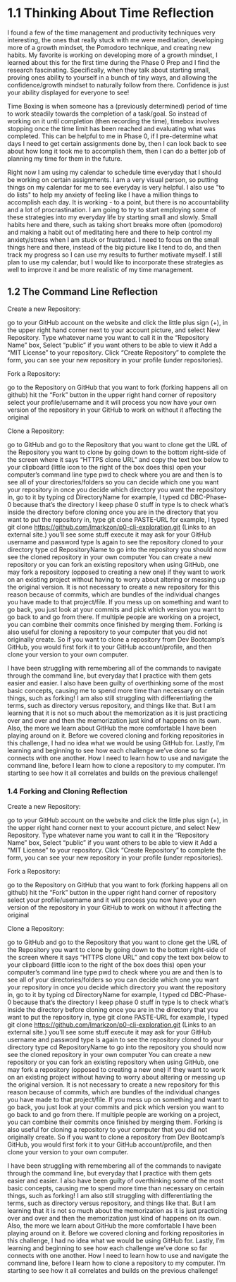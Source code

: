 # 1.1 Thinking About Time Reflection

I found a few of the time management and productivity techniques very interesting, the ones that really stuck with me were meditation, developing more of a growth mindset, the Pomodoro technique, and creating new habits. My favorite is working on developing more of a growth mindset, I learned about this for the first time during the Phase 0 Prep and I find the research fascinating. Specifically, when they talk about starting small, proving ones ability to yourself in a bunch of tiny ways, and allowing the confidence/growth mindset to naturally follow from there. Confidence is just your ability displayed for everyone to see!

Time Boxing is when someone has a (previously determined) period of time to work steadily towards the completion of a task/goal. So instead of working on it until completion (then recording the time), timebox involves stopping once the time limit has been reached and evaluating what was completed. This can be helpful to me in Phase 0, if I pre-determine what days I need to get certain assignments done by, then I can look back to see about how long it took me to accomplish them, then I can do a better job of planning my time for them in the future. 

Right now I am using my calendar to schedule time everyday that I should be working on certain assignments. I am a very visual person, so putting things on my calendar for me to see everyday is very helpful. I also use "to do lists" to help my anxiety of feeling like I have a million things to accomplish each day. It is working - to a point, but there is no accountability and a lot of procrastination. I am going to try to start employing some of these strategies into my everyday life by starting small and slowly. Small habits here and there, such as taking short breaks more often (pomodoro) and making a habit out of meditating here and there to help control my anxiety/stress when I am stuck or frustrated. I need to focus on the small things here and there, instead of the big picture like I tend to do, and then track my progress so I can use my results to further motivate myself. I still plan to use my calendar, but I would like to incorporate these strategies as well to improve it and be more realistic of my time management.
## 1.2 The Command Line Reflection

Create a new Repository:

go to your GitHub account on the website and click the little plus sign (+), in the upper right hand corner next to your account picture, and select New Repository.
Type whatever name you want to call it in the “Repository Name” box,
Select “public” if you want others to be able to view it
Add a “MIT License” to your repository.
Click “Create Repository” to complete the form, you can see your new repository in your profile (under repositories).
 

Fork a Repository:

go to the Repository on GitHub that you want to fork (forking happens all on github)
hit the “Fork” button in the upper right hand corner of repository
select your profile/username and it will process
you now have your own version of the repository in your GitHub to work on without it affecting the original
 

Clone a Repository:

go to GitHub and go to the Repository that you want to clone
get the URL of the Repository you want to clone by going down to the bottom right-side of the screen where it says “HTTPS clone URL” and copy the text box below to your clipboard (little icon to the right of the box does this)
open your computer’s command line
type pwd to check where you are and then ls to see all of your directories/folders so you can decide which one you want your repository in
once you decide which directory you want the repository in, go to it by typing cd DirectoryName
for example, I typed cd DBC-Phase-0 because that’s the directory I keep phase 0 stuff in
type ls to check what’s inside the directory before cloning
once you are in the directory that you want to put the repository in, type git clone PASTE-URL
for example, I typed git clone https://github.com/lmarkzon/p0-cli-exploration.git (Links to an external site.)
you’ll see some stuff execute
it may ask for your GitHub username and password
type ls again to see the repository cloned to your directory
type cd RepositoryName to go into the repository
you should now see the cloned repository in your own computer
You can create a new repository or you can fork an existing repository when using GitHub, one may fork a repository (opposed to creating a new one) if they want to work on an existing project without having to worry about altering or messing up the original version. It is not necessary to create a new repository for this reason because of commits, which are bundles of the individual changes you have made to that project/file. If you mess up on something and want to go back, you just look at your commits and pick which version you want to go back to and go from there. If multiple people are working on a project, you can combine their commits once finished by merging them. Forking is also useful for cloning a repository to your computer that you did not originally create. So if you want to clone a repository from Dev Bootcamp’s GitHub, you would first fork it to your GitHub account/profile, and then clone your version to your own computer.

 

I have been struggling with remembering all of the commands to navigate through the command line, but everyday that I practice with them gets easier and easier. I also have been guilty of overthinking some of the most basic concepts, causing me to spend more time than necessary on certain things, such as forking! I am also still struggling with differentiating the terms, such as directory versus repository, and things like that. But I am learning that it is not so much about the memorization as it is just practicing over and over and then the memorization just kind of happens on its own. Also, the more we learn about GitHub the more comfortable I have been playing around on it. Before we covered cloning and forking repositories in this challenge, I had no idea what we would be using GitHub for. Lastly, I’m learning and beginning to see how each challenge we’ve done so far connects with one another. How I need to learn how to use and navigate the command line, before I learn how to clone a repository to my computer. I’m starting to see how it all correlates and builds on the previous challenge!

### 1.4 Forking and Cloning Reflection

Create a new Repository:

go to your GitHub account on the website and click the little plus sign (+), in the upper right hand corner next to your account picture, and select New Repository.
Type whatever name you want to call it in the “Repository Name” box,
Select “public” if you want others to be able to view it
Add a “MIT License” to your repository.
Click “Create Repository” to complete the form, you can see your new repository in your profile (under repositories).
 

Fork a Repository:

go to the Repository on GitHub that you want to fork (forking happens all on github)
hit the “Fork” button in the upper right hand corner of repository
select your profile/username and it will process
you now have your own version of the repository in your GitHub to work on without it affecting the original
 

Clone a Repository:

go to GitHub and go to the Repository that you want to clone
get the URL of the Repository you want to clone by going down to the bottom right-side of the screen where it says “HTTPS clone URL” and copy the text box below to your clipboard (little icon to the right of the box does this)
open your computer’s command line
type pwd to check where you are and then ls to see all of your directories/folders so you can decide which one you want your repository in
once you decide which directory you want the repository in, go to it by typing cd DirectoryName
for example, I typed cd DBC-Phase-0 because that’s the directory I keep phase 0 stuff in
type ls to check what’s inside the directory before cloning
once you are in the directory that you want to put the repository in, type git clone PASTE-URL
for example, I typed git clone https://github.com/lmarkzon/p0-cli-exploration.git (Links to an external site.)
you’ll see some stuff execute
it may ask for your GitHub username and password
type ls again to see the repository cloned to your directory
type cd RepositoryName to go into the repository
you should now see the cloned repository in your own computer
You can create a new repository or you can fork an existing repository when using GitHub, one may fork a repository (opposed to creating a new one) if they want to work on an existing project without having to worry about altering or messing up the original version. It is not necessary to create a new repository for this reason because of commits, which are bundles of the individual changes you have made to that project/file. If you mess up on something and want to go back, you just look at your commits and pick which version you want to go back to and go from there. If multiple people are working on a project, you can combine their commits once finished by merging them. Forking is also useful for cloning a repository to your computer that you did not originally create. So if you want to clone a repository from Dev Bootcamp’s GitHub, you would first fork it to your GitHub account/profile, and then clone your version to your own computer. 

I have been struggling with remembering all of the commands to navigate through the command line, but everyday that I practice with them gets easier and easier. I also have been guilty of overthinking some of the most basic concepts, causing me to spend more time than necessary on certain things, such as forking! I am also still struggling with differentiating the terms, such as directory versus repository, and things like that. But I am learning that it is not so much about the memorization as it is just practicing over and over and then the memorization just kind of happens on its own. Also, the more we learn about GitHub the more comfortable I have been playing around on it. Before we covered cloning and forking repositories in this challenge, I had no idea what we would be using GitHub for. Lastly, I’m learning and beginning to see how each challenge we’ve done so far connects with one another. How I need to learn how to use and navigate the command line, before I learn how to clone a repository to my computer. I’m starting to see how it all correlates and builds on the previous challenge!